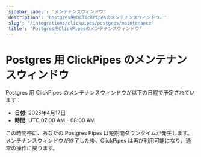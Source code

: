 ```yaml
---
'sidebar_label': 'メンテナンスウィンドウ'
'description': 'Postgres用のClickPipesのメンテナンスウィンドウ。'
'slug': '/integrations/clickpipes/postgres/maintenance'
'title': 'Postgres用ClickPipesのメンテナンスウィンドウ'
---
```





# Postgres 用 ClickPipes のメンテナンスウィンドウ

Postgres 用 ClickPipes のメンテナンスウィンドウが以下の日程で予定されています：
- **日付:** 2025年4月17日
- **時間:** UTC 07:00 AM - 08:00 AM

この時間帯に、あなたの Postgres Pipes は短期間ダウンタイムが発生します。  
メンテナンスウィンドウが終了した後、ClickPipes は再び利用可能になり、通常の操作に戻ります。
